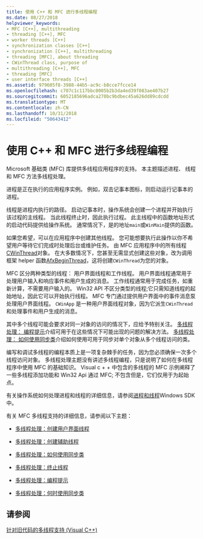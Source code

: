 ```yaml
---
title: 使用 C++ 和 MFC 进行多线程编程
ms.date: 08/27/2018
helpviewer_keywords:
- MFC [C++], multithreading
- threading [C++], MFC
- worker threads [C++]
- synchronization classes [C++]
- synchronization [C++], multithreading
- threading [MFC], about threading
- CWinThread class, purpose of
- multithreading [C++], MFC
- threading [MFC]
- user interface threads [C++]
ms.assetid: 979605f8-3988-44b5-ac9c-b8cce7fcce14
ms.openlocfilehash: c707c1c117bbc0005b2b3da4ed39f083ae407b27
ms.sourcegitcommit: 6052185696adca270bc9bdbec45a626dd89cdcdd
ms.translationtype: MT
ms.contentlocale: zh-CN
ms.lasthandoff: 10/31/2018
ms.locfileid: "50643412"
---
```

# <a name="multithreading-with-c-and-mfc"></a>使用 C++ 和 MFC 进行多线程编程

Microsoft 基础类 (MFC) 库提供多线程应用程序的支持。 本主题描述进程、 线程和 MFC 方法多线程处理。

进程是正在执行的应用程序实例。 例如，双击记事本图标，则启动运行记事本的进程。

线程是进程内执行的路径。 启动记事本时，操作系统会创建一个进程并开始执行该过程的主线程。 当此线程终止时，因此执行过程。 此主线程中的函数地址形式的启动代码提供给操作系统。 通常情况下，是的地址`main`或`WinMain`提供的函数。

如果您希望，可以在应用程序中创建其他线程。 您可能想要执行此操作以你不希望用户等待它们完成时处理后台或维护任务。 由 MFC 应用程序中的所有线程[CWinThread](../mfc/reference/cwinthread-class.md)对象。 在大多数情况下，您甚至无需显式创建这些对象，改为调用框架 helper 函数[AfxBeginThread](../mfc/reference/application-information-and-management.md#afxbeginthread)，这将创建`CWinThread`为您的对象。

MFC 区分两种类型的线程： 用户界面线程和工作线程。 用户界面线程通常用于处理用户输入和响应事件和用户生成的消息。 工作线程通常用于完成任务，如重新计算，不需要用户输入的。 Win32 API 不区分类型的线程;它只需知道线程的起始地址，因此它可以开始执行线程。 MFC 专门通过提供用户界面中的事件消息泵处理用户界面线程。 `CWinApp` 是一种用户界面线程对象，因为它派生`CWinThread`和处理事件和用户生成的消息。

其中多个线程可能会要求对同一对象的访问的情况下，应给予特别关注。 [多线程处理： 编程提示](multithreading-programming-tips.md)介绍可用于在这些情况下可能出现的问题的解决方法。 [多线程处理： 如何使用同步类](multithreading-how-to-use-the-synchronization-classes.md)介绍如何使用可用于同步对单个对象从多个线程访问的类。

编写和调试多线程的编程本质上是一项复杂棘手的任务，因为您必须确保一次多个线程访问对象。 多线程处理主题没有讲述多线程编程，只是说明了如何在多线程程序中使用 MFC 的基础知识。 Visual c + + 中包含的多线程的 MFC 示例阐释了一些多线程添加功能和 Win32 Api 通过 MFC; 不包含但是，它们仅用于为起始点。

有关操作系统如何处理进程和线程的详细信息，请参阅[进程和线程](/windows/desktop/ProcThread/processes-and-threads)Windows SDK 中。

有关 MFC 多线程支持的详细信息，请参阅以下主题：

- [多线程处理：创建用户界面线程](multithreading-creating-user-interface-threads.md)

- [多线程处理：创建辅助线程](multithreading-creating-worker-threads.md)

- [多线程处理：如何使用同步类](multithreading-how-to-use-the-synchronization-classes.md)

- [多线程处理：终止线程](multithreading-terminating-threads.md)

- [多线程处理：编程提示](multithreading-programming-tips.md)

- [多线程处理：何时使用同步类](multithreading-when-to-use-the-synchronization-classes.md)

## <a name="see-also"></a>请参阅

[针对旧代码的多线程支持 (Visual C++)](multithreading-support-for-older-code-visual-cpp.md)
